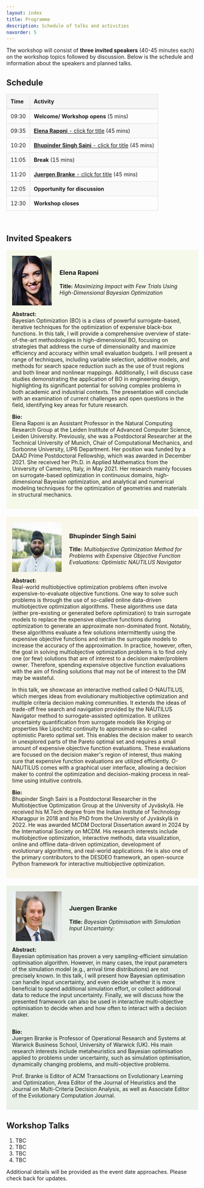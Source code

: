 ```yaml
---
layout: index
title: Programme
description: Schedule of talks and activities
navorder: 5
---
```


The workshop will consist of **three invited speakers** (40-45 minutes each) on the workshop topics followed by discussion. Below is the schedule and information about the speakers and planned talks.

## **Schedule**

<table style="width: 100%; border-collapse: collapse;">
  <thead>
    <tr style="background-color: #f5f5f5; border-bottom: 2px solid #ddd;">
      <th style="padding: 10px; text-align: left; border: 1px solid #ddd;">Time</th>
      <th style="padding: 10px; text-align: left; border: 1px solid #ddd;">Activity</th>
    </tr>
  </thead>
  <tbody>
    <tr>
      <td style="padding: 10px; border: 1px solid #ddd;">09:30</td>
      <td style="padding: 10px; border: 1px solid #ddd;"><strong>Welcome/ Workshop opens</strong> (5 mins)</td>
    </tr>
    <tr style="background-color: #f9f9f9;">
      <td style="padding: 10px; border: 1px solid #ddd;">09:35</td>
      <td style="padding: 10px; border: 1px solid #ddd;"><a href="#elena-raponi"><strong>Elena Raponi</strong> - click for title</a> (45 mins)</td>
    </tr>
    <tr>
      <td style="padding: 10px; border: 1px solid #ddd;">10:20</td>
      <td style="padding: 10px; border: 1px solid #ddd;"><a href="#bhupinder-singh-saini"><strong>Bhupinder Singh Saini</strong> - click for title</a> (45 mins)</td>
    </tr>
    <tr style="background-color: #f9f9f9;">
      <td style="padding: 10px; border: 1px solid #ddd;">11:05</td>
      <td style="padding: 10px; border: 1px solid #ddd;"><strong>Break</strong> (15 mins)</td>
    </tr>
    <tr>
      <td style="padding: 10px; border: 1px solid #ddd;">11:20</td>
      <td style="padding: 10px; border: 1px solid #ddd;"><a href="#juergen-branke"><strong>Juergen Branke</strong> - click for title</a> (45 mins)</td>
    </tr>
    <tr style="background-color: #f9f9f9;">
      <td style="padding: 10px; border: 1px solid #ddd;">12:05</td>
      <td style="padding: 10px; border: 1px solid #ddd;"><strong>Opportunity for discussion</strong></td>
    </tr>
    <tr>
      <td style="padding: 10px; border: 1px solid #ddd;">12:30</td>
      <td style="padding: 10px; border: 1px solid #ddd;"><strong>Workshop closes</strong></td>
    </tr>
  </tbody>
</table>

<br>

## **Invited Speakers**

<div id="elena-raponi" style="background-color: #f5f9e9; padding: 15px; margin-bottom: 20px;">
  <div style="display: flex; flex-direction: column;">
    <div style="display: flex; align-items: center;">
      <img src="/images/elena_raponi_profile.jpg" alt="Elena Raponi" style="width: 105px; height: 130px; margin-right: 20px;">
      <div>
        <h3>Elena Raponi</h3>
        <p><strong>Title:</strong> <em>Maximizing Impact with Few Trials Using High-Dimensional Bayesian Optimization</em></p>
      </div>
    </div>
    <div>
      <p><strong>Abstract:</strong> <br> Bayesian Optimization (BO) is a class of powerful surrogate-based, iterative techniques for the optimization of expensive black-box functions. In this talk, I will provide a comprehensive overview of state-of-the-art methodologies in high-dimensional BO, focusing on strategies that address the curse of dimensionality and maximize efficiency and accuracy within small evaluation budgets.
I will present a range of techniques, including variable selection, additive models, and methods for search space reduction such as the use of trust regions and both linear and nonlinear mappings. Additionally, I will discuss case studies demonstrating the application of BO in engineering design, highlighting its significant potential for solving complex problems in both academic and industrial contexts. The presentation will conclude with an examination of current challenges and open questions in the field, identifying key areas for future research.</p>
      <p><strong>Bio:</strong><br>
      Elena Raponi is an Assistant Professor in the Natural Computing Research Group at the Leiden Institute of Advanced Computer Science, Leiden University. Previously, she was a Postdoctoral Researcher at the Technical University of Munich, Chair of Computational Mechanics, and Sorbonne University, LIP6 Department. Her position was funded by a DAAD Prime Postdoctoral Fellowship, which was awarded in December 2021. She received her Ph.D. in Applied Mathematics from the University of Camerino, Italy, in May 2021. Her research mainly focuses on surrogate-based optimization in continuous domains, high-dimensional Bayesian optimization, and analytical and numerical modeling techniques for the optimization of geometries and materials in structural mechanics.</p>
    </div>
  </div>
</div>

<div id="bhupinder-singh-saini" style="background-color: #f9f7e9; padding: 15px; margin-bottom: 20px;">
  <div style="display: flex; flex-direction: column;">
    <div style="display: flex; align-items: center;">
      <img src="/images/Bhupinder_Saini_profile.jpg" alt="Bhupinder Singh Saini" style="width: 130px; height: 130px; margin-right: 20px;">
      <div>
        <h3>Bhupinder Singh Saini</h3>
        <p><strong>Title:</strong> <em>Multiobjective Optimization Method for Problems with Expensive Objective Function Evaluations: Optimistic NAUTILUS Navigator</em></p>
      </div>
    </div>
    <div>
      <p><strong>Abstract:</strong> <br>Real-world multiobjective optimization problems often involve expensive-to-evaluate objective functions. One way to solve such problems is through the use of so-called online data-driven multiobjective optimization algorithms. These algorithms use data (either pre-existing or generated before optimization) to train surrogate models to replace the expensive objective functions during optimization to generate an approximate non-dominated front. Notably, these algorithms evaluate a few solutions intermittently using the expensive objective functions and retrain the surrogate models to increase the accuracy of the approximation. In practice, however, often, the goal in solving multiobjective optimization problems is to find only one (or few) solutions that are of interest to a decision maker/problem owner. Therefore, spending expensive objective function evaluations with the aim of finding solutions that may not be of interest to the DM may be wasteful.</p>
      <p>In this talk, we showcase an interactive method called O-NAUTILUS, which merges ideas from evolutionary multiobjective optimization and multiple criteria decision making communities. It extends the ideas of trade-off free search and navigation provided by the NAUTILUS Navigator method to surrogate-assisted optimization. It utilizes uncertainty quantification from surrogate models like Kriging or properties like Lipschitz continuity to approximate a so-called optimistic Pareto optimal set. This enables the decision maker to search in unexplored parts of the Pareto optimal set and requires a small amount of expensive objective function evaluations. These evaluations are focused on the decision maker's region of interest, thus making sure that expensive function evaluations are utilized efficiently. O-NAUTILUS comes with a graphical user interface, allowing a decision maker to control the optimization and decision-making process in real-time using intuitive controls.</p>
      <p><strong>Bio:</strong><br> Bhupinder Singh Saini is a Postdoctoral Researcher in the Multiobjective Optimization Group at the University of Jyväskylä. He received his M.Tech degree from the Indian Institute of Technology Kharagpur in 2018 and his PhD from the University of Jyväskylä in 2022. He was awarded MCDM Doctoral Dissertation award in 2024 by the International Society on MCDM. His research interests include multiobjective optimization, interactive methods, data visualization, online and offline data-driven optimization, development of evolutionary algorithms, and real-world applications. He is also one of the primary contributors to the DESDEO framework, an open-source Python framework for interactive multiobjective optimization.</p>
    </div>
  </div>
</div>

<div id="juergen-branke" style="background-color: #e9f1e9; padding: 15px; margin-bottom: 20px;">
  <div style="display: flex; flex-direction: column;">
    <div style="display: flex; align-items: center;">
      <img src="/images/juergen_branke_profile.jpg" alt="Juergen Branke" style="width: 130px; height: 130px; margin-right: 20px;">
      <div>
        <h3>Juergen Branke</h3>
        <p><strong>Title:</strong> <em>Bayesian Optimisation with Simulation Input Uncertainty:</em></p>
      </div>
    </div>
      <p><strong>Abstract:</strong><br> Bayesian optimisation has proven a very sampling-efficient simulation optimisation algorithm. However, in many cases, the input parameters of the simulation model (e.g., arrival time distributions) are not precisely known. In this talk, I will present how Bayesian optimisation can handle input uncertainty, and even decide whether it is more beneficial to spend additional simulation effort, or collect additional data to reduce the input uncertainty. Finally, we will discuss how the presented framework can also be used in interactive multi-objective optimisation to decide when and how often to interact with a decision maker.</p>    
    <div>
      <p><strong>Bio:</strong><br>
      Juergen Branke is Professor of Operational Research and Systems at Warwick Business School, University of Warwick (UK). His main research interests include metaheuristics and Bayesian optimisation applied to problems under uncertainty, such as simulation optimisation, dynamically changing problems, and multi-objective problems.</p>
      <p>Prof. Branke is Editor of ACM Transactions on Evolutionary Learning and Optimization, Area Editor of the Journal of Heuristics and the Journal on Multi-Criteria Decision Analysis, as well as Associate Editor of the Evolutionary Computation Journal.</p>
    </div>
  </div>
</div>

## Workshop Talks
1. TBC
2. TBC
3. TBC
4. TBC

Additional details will be provided as the event date approaches. Please check back for updates.

